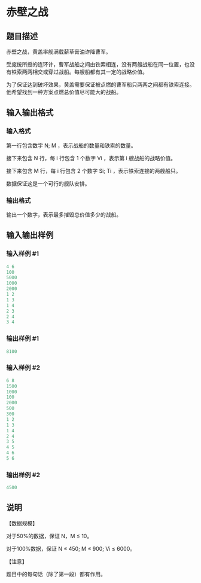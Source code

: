 # 赤壁之战

## 题目描述

赤壁之战，黄盖率舰满载薪草膏油诈降曹军。

受庞统所授的连环计，曹军战船之间由铁索相连，没有两艘战船在同一位置，也没有铁索两两相交或穿过战船。每艘船都有其一定的战略价值。

为了保证达到破坏效果，黄盖需要保证被点燃的曹军船只两两之间都有铁索连接。他希望找到一种方案点燃总价值尽可能大的战船。

## 输入输出格式

### 输入格式

第一行包含数字 N; M ，表示战船的数量和铁索的数量。

接下来包含 N 行，每 i 行包含 1 个数字 Vi ，表示第 i 艘战船的战略价值。

接下来包含 M 行，每 i 行包含 2 个数字 Si; Ti ，表示铁索连接的两艘船只。

数据保证这是一个可行的舰队安排。

### 输出格式

输出一个数字，表示最多摧毁总价值多少的战船。

## 输入输出样例

### 输入样例 #1

```cpp
4 6
100
5000
1000
2000
1 2
1 3
1 4
2 3
2 4
3 4
```


### 输出样例 #1

```cpp
8100
```


### 输入样例 #2

```cpp
6 8
1500
1000
100
2000
500
300
1 2
1 3
1 4
2 4
3 5
4 5
4 6
5 6
```


### 输出样例 #2

```cpp
4500
```


## 说明

【数据规模】

对于50%的数据，保证 N，M ≤ 10。

对于100%数据，保证 N ≤ 450; M ≤ 900; Vi ≤ 6000。

【注意】

题目中的每句话（除了第一段）都有作用。

